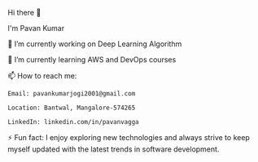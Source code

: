 Hi there 👋
 
I'm Pavan Kumar

🔭 I’m currently working on Deep Learning Algorithm

🌱 I’m currently learning AWS and DevOps courses

📫 How to reach me: 

    Email: pavankumarjogi2001@gmail.com
    
    Location: Bantwal, Mangalore-574265
    
    LinkedIn: linkedin.com/in/pavanvagga
    
⚡ Fun fact: I enjoy exploring new technologies and always strive to keep myself updated with the latest trends in software development.

